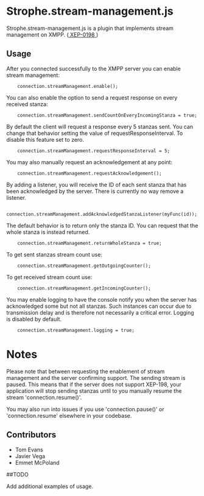# Strophe.stream-management.js


Strophe.stream-management.js is a plugin that implements stream management on XMPP. ([ XEP-0198 ]( http://xmpp.org/extensions/xep-0198.html ))

## Usage

After you connected successfully to the XMPP server you can enable stream management:

```
	connection.streamManagement.enable();
```


You can also enable the option to send a request response on every received stanza:

```
	connection.streamManagement.sendCountOnEveryIncomingStanza = true;
```

By default the client will request a response every 5 stanzas sent. You can change that behavior
setting the value of requestResponseInterval. To disable this feature set to zero.

```
	connection.streamManagement.requestResponseInterval = 5;
```

You may also manually request an acknowledgement at any point:

```
	connection.streamManagement.requestAcknowledgement();
```

By adding a listener, you will receive the ID of each sent stanza that has been acknowledged by the server.
There is currently no way remove a listener.

```
	connection.streamManagement.addAcknowledgedStanzaListener(myFunc(id));
```

The default behavior is to return only the stanza ID.
You can request that the whole stanza is instead returned.

```
	connection.streamManagement.returnWholeStanza = true;
```

To get sent stanzas stream count use:

```
	connection.streamManagement.getOutgoingCounter();
```

To get received stream count use:

```
	connection.streamManagement.getIncomingCounter();
```

You may enable logging to have the console notify you when the server has acknowledged some but not all stanzas.
Such instances can occur due to transmission delay and is therefore not necessarily a critical error.
Logging is disabled by default.

```
	connection.streamManagement.logging = true;
```

# Notes

Please note that between requesting the enablement of stream management and the server confirming support.
The sending stream is paused. This means that if the server does not support XEP-198, your application
will stop sending stanzas until to you manually resume the stream 'connection.resume()'.

You may also run into issues if you use 'connection.pause()' or 'connection.resume' elsewhere in your codebase.

## Contributors

- Tom Evans
- Javier Vega
- Emmet McPoland


##TODO

Add additional examples of usage.
